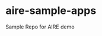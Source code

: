 # aire-sample-apps

Sample Repo for AIRE demo

<!-- This is a test comment added by the AI agent to verify PR creation capability -->
